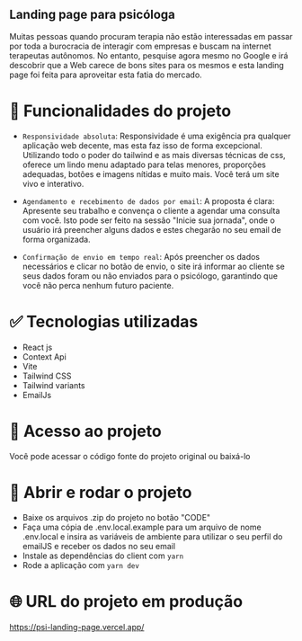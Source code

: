 ## Landing page para psicóloga

Muitas pessoas quando procuram terapia não estão interessadas em passar por toda a burocracia de interagir com empresas e buscam na internet terapeutas autônomos. No entanto, pesquise agora mesmo no Google e irá descobrir que a Web carece de bons sites para os mesmos e esta landing page foi feita para aproveitar esta fatia do mercado.

# :hammer: Funcionalidades do projeto

- `Responsividade absoluta`: Responsividade é uma exigência pra qualquer aplicação web decente, mas esta faz isso de forma excepcional. Utilizando todo o poder do tailwind e as mais diversas técnicas de css, oferece um lindo menu adaptado para telas menores, proporções adequadas, botões e imagens nítidas e muito mais. Você terá um site vivo e interativo.

- `Agendamento e recebimento de dados por email`: A proposta é clara: Apresente seu trabalho e convença o cliente a agendar uma consulta com você. Isto pode ser feito na sessão "Inicie sua jornada", onde o usuário irá preencher alguns dados e estes chegarão no seu email de forma organizada.

- `Confirmação de envio em tempo real`: Após preencher os dados necessários e clicar no botão de envio, o site irá informar ao cliente se seus dados foram ou não enviados para o psicólogo, garantindo que você não perca nenhum futuro paciente.

# :white_check_mark: Tecnologias utilizadas

- React js
- Context Api
- Vite
- Tailwind CSS
- Tailwind variants
- EmailJs

# :open_file_folder: Acesso ao projeto
Você pode acessar o código fonte do projeto original ou baixá-lo

# :checkered_flag: Abrir e rodar o projeto

- Baixe os arquivos .zip do projeto no botão "CODE"
- Faça uma cópia de .env.local.example para um arquivo de nome .env.local e insira as variáveis de ambiente para utilizar o seu perfil do emailJS e receber os dados no seu email
- Instale as dependências do client com `yarn`
- Rode a aplicação com `yarn dev`

# :globe_with_meridians: URL do projeto em produção

https://psi-landing-page.vercel.app/
